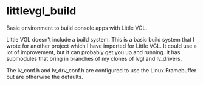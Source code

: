 # littlevgl_build
Basic environment to build console apps with Little VGL.

Little VGL doesn't include a build system.  This is a basic build system that I wrote for another project
which I have imported for Little VGL.  It could use a lot of improvement, but it can probably get you
up and running.  It has submodules that bring in branches of my clones of lvgl and lv_drivers.

The lv_conf.h and lv_drv_conf.h are configured to use the Linux Framebuffer but are otherwise the
defaults.
